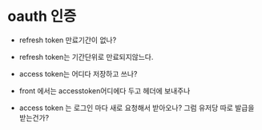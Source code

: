 # oauth 인증


* refresh token 만료기간이 없나?
- refresh token는 기간단위로 만료되지않느다.   

* access token는 어디다 저장하고 쓰나?

* front 에서는 accesstoken어디에다 두고 헤더에 보내주나

* access token 는 로그인 마다 새로 요청해서 받아오나? 그럼 유저당 따로 발급을 받는건가?
